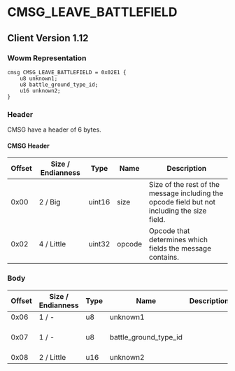 # CMSG_LEAVE_BATTLEFIELD

## Client Version 1.12

### Wowm Representation
```rust,ignore
cmsg CMSG_LEAVE_BATTLEFIELD = 0x02E1 {
    u8 unknown1;
    u8 battle_ground_type_id;
    u16 unknown2;
}
```
### Header

CMSG have a header of 6 bytes.

#### CMSG Header

| Offset | Size / Endianness | Type   | Name   | Description |
| ------ | ----------------- | ------ | ------ | ----------- |
| 0x00   | 2 / Big           | uint16 | size   | Size of the rest of the message including the opcode field but not including the size field.|
| 0x02   | 4 / Little        | uint32 | opcode | Opcode that determines which fields the message contains.|

### Body

| Offset | Size / Endianness | Type | Name | Description | Comment |
| ------ | ----------------- | ---- | ---- | ----------- | ------- |
| 0x06 | 1 / - | u8 | unknown1 |  |  |
| 0x07 | 1 / - | u8 | battle_ground_type_id |  | cmangos/vmangos/mangoszero: BattleGroundTypeId-1 ? - Classic Only |
| 0x08 | 2 / Little | u16 | unknown2 |  |  |

